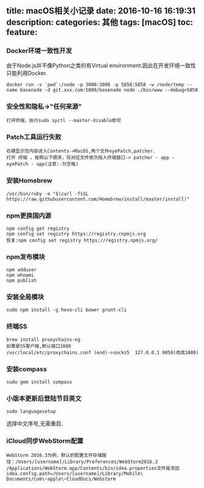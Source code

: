 title: macOS相关小记录
date: 2016-10-16 16:19:31
description: 
categories: 其他
tags: [macOS]
toc: 
feature: 
---
### Docker环境一致性开发
由于Node.js并不像Python之类的有Virtual environment.因此在开发环境一致性只能利用Docker.
```shell
docker run -v `pwd`:/node -p 3000:3000 -p 5858:5858 -w /node/temp --name basenode -d git.xxx.com:5000/basenode node ./bin/www --debug=5858
```
### 安全性和隐私->"任何来源"
```
打开终端，执行sudo spctl --master-disable即可
```
### Patch工具运行失败
```
右键显示包内容进入Contents->MacOS,两个文件eyePatch,patcher.
打开 终端 ，按照以下顺序，将对应文件依次拖入终端窗口-> patcher - app - eyePatch - app(注意:-为空格)
```
### 安装Homebrew
```
/usr/bin/ruby -e "$(curl -fsSL https://raw.githubusercontent.com/Homebrew/install/master/install)"
```
### npm更换国内源
```
npm config get registry
npm config set registry https://registry.cnpmjs.org
恢复:npm config set registry https://registry.npmjs.org/
```
### npm发布模块
```
npm adduser
npm whoami
npm publish
```
### 安装全局模块
```
sudo npm install -g hexo-cli bower grunt-cli
```
### 终端SS
```
brew install proxychains-ng
如果是SS客户端,默认端口1080
/usr/local/etc/proxychains.conf (end)->socks5  127.0.0.1 9050(改成1080)
```
### 安装compass
```
sudo gem install compass
```
### 小版本更新后登陆节目英文
```
sudo languagesetup
```
选择中文序号,无需重启.
### iCloud同步WebStorm配置
```
WebStorm 2016.3为例，默认的配置文件存储路径：/Users/[username]/Library/Preferences/WebStorm2016.3
/Applications/WebStorm.app/Contents/bin/idea.properties文件尾添加
idea.config.path=/Users/[username]/Library/Mobile\ Documents/com\~apple\~CloudDocs/Webstorm
```